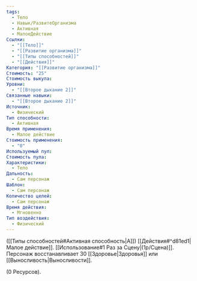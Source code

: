 ```yaml
---
tags:
  - Тело
  - Навык/РазвитеОрганизма
  - Активная
  - МалоеДействие
Ссылки:
  - "[[Тело]]"
  - "[[Развитие организма]]"
  - "[[Типы способностей]]"
  - "[[Действия]]"
Категория: "[[Развитие организма]]"
Стоимость: "25"
Стоимость выкупа: 
Уровни:
  - "[[Второе дыхание 2]]"
Связанные навыки:
  - "[[Второе дыхание 2]]"
Источник:
  - Физический
Тип способности:
  - Активная
Время применения:
  - Малое действие
Стоимость применения:
  - "0"
Используемый пул: 
Стоимость пула: 
Характеристики:
  - Тело
Дальность:
  - Сам персонаж
Шаблон:
  - Сам персонаж
Количество целей:
  - Сам персонаж
Время действия:
  - Мгновенно
Тип воздействия:
  - Физический
---
```

([[Типы способностей#Активная способность|А]]) [[Действия#^d81ed1|Малое действие]]. [[Использование#1 Раз за Сцену|(1р/Сцена)]]. Персонаж восстанавливает 30 [[Здоровье|Здоровья]] или [[Выносливость|Выносливости]]. 

(0 Ресурсов).